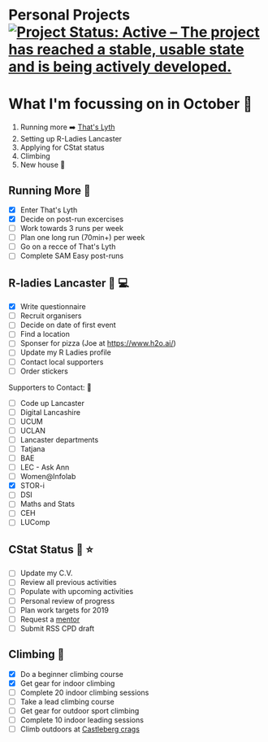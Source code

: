 Personal Projects
[![Project Status: Active – The project has reached a stable, usable state and is being actively developed.](https://www.repostatus.org/badges/latest/active.svg)](https://www.repostatus.org/#active)
==============

# What I'm focussing on in October  :jack_o_lantern:
1. Running more :arrow_right: [That's Lyth](https://www.ldwa.org.uk/Lakeland/W/3257/thats-lyth.html)
2. Setting up R-Ladies Lancaster
3. Applying for CStat status
4. Climbing
5. New house :house_with_garden:

## Running More :running:
- [x] Enter That's Lyth
- [x] Decide on post-run excercises
- [ ] Work towards 3 runs per week
- [ ] Plan one long run (70min+) per week
- [ ] Go on a recce of That's Lyth
- [ ] Complete SAM Easy post-runs

## R-ladies Lancaster :woman: :computer:
- [x] Write questionnaire
- [ ] Recruit organisers
- [ ] Decide on date of first event
- [ ] Find a location
- [ ] Sponser for pizza (Joe at https://www.h2o.ai/)
- [ ] Update my R Ladies profile
- [ ] Contact local supporters
- [ ] Order stickers

Supporters to Contact: :email:
- [ ] Code up Lancaster
- [ ] Digital Lancashire
- [ ] UCUM
- [ ] UCLAN
- [ ] Lancaster departments
- [ ] Tatjana
- [ ] BAE
- [ ] LEC - Ask Ann
- [ ] Women@Infolab
- [x] STOR-i
- [ ] DSI
- [ ] Maths and Stats
- [ ] CEH
- [ ] LUComp

## CStat Status :memo: :star:
- [ ] Update my C.V.
- [ ] Review all previous activities
- [ ] Populate with upcoming activities
- [ ] Personal review of progress
- [ ] Plan work targets for 2019
- [ ] Request a [mentor](http://www.rss.org.uk/RSS/pro_dev/pro_awards/gradstat/Mentoring_scheme/RSS/pro_dev/pro_awards/Graduate_statistician/Mentoring_scheme_for_Graduate_Statisticians/Mentoring_scheme_for_Graduate_Statisticians.aspx?hkey=04932061-8407-4068-9623-6bb699e6a2d9)
- [ ] Submit RSS CPD draft

## Climbing 🧗‍

- [x] Do a beginner climbing course
- [x] Get gear for indoor climbing
- [ ] Complete 20 indoor climbing sessions
- [ ] Take a lead climbing course
- [ ] Get gear for outdoor sport climbing
- [ ] Complete 10 indoor leading sessions
- [ ] Climb outdoors at [Castleberg crags](https://www.ukclimbing.com/logbook/crag.php?id=10441)
